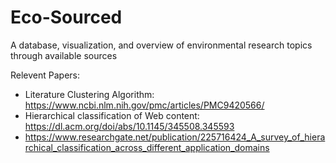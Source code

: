 # Eco-Sourced
A database, visualization, and overview of environmental research topics through available sources

Relevent Papers:
- Literature Clustering Algorithm: https://www.ncbi.nlm.nih.gov/pmc/articles/PMC9420566/
- Hierarchical classification of Web content: https://dl.acm.org/doi/abs/10.1145/345508.345593
- https://www.researchgate.net/publication/225716424_A_survey_of_hierarchical_classification_across_different_application_domains
